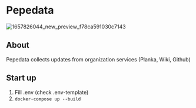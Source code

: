 # Pepedata

![1657826044_new_preview_f78ca591030c7143](https://github.com/user-attachments/assets/f1a791ea-0d57-4489-8be1-544405d342b8)

## About
Pepedata collects updates from organization services (Planka, Wiki, Github)

## Start up
1. Fill .env (check .env-template)
2. ```docker-compose up --build```
